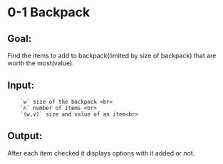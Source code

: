 # 0-1 Backpack
## Goal: 
Find the items to add to backpack(limited by size of backpack) that are worth the most(value).<br>
## Input:  
        `w` size of the backpack <br>
        `n` number of items <br>
        `(w,v)` size and value of an item<br>
## Output:
After each item checked it displays options with it added or not.
        